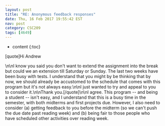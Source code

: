 ```yaml
---
layout: post
title: "RE: Anonymous feedback responses"
date: Thu, 16 Feb 2017 19:55:42 EST
nav: post
category: CSC209
tags: [4649]
---
```


* content
{:toc}

[quote]Hi Andrew
<!-- more -->
<p>\n\nI know you said you don't want to extend the assignment into the break but could we an extension till Saturday or Sunday. The last two weeks have been busy with tests. I understand that you might by be thinking that by now, we should already be accustomed to the schedule that comes with this program but it's not always easy.\n\nI just wanted to try and appeal to you to consider it.\n\nThank you.[/quote]\n\nI agree. This program -- and being a student -- isn't easy, and I understand that this is a busy time in the semester, with both midterms and first projects due. However, I also need to consider (a) getting feedback to you before the midterm (so we can't push the due date past reading week) and (b) being fair to those people who have scheduled other activities over reading week.</p>
